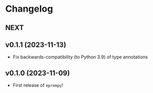 <!-- Note to developers: version subheadings should have the form vX.Y.Z (YYYY-MM-DD) -->

# Changelog


## NEXT

## v0.1.1 (2023-11-13)

- Fix backwards-compatibility (to Python 3.9) of type annotations

## v0.1.0 (2023-11-09)

- First release of `eprempy`!
